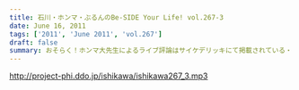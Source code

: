 ```yaml
---
title: 石川・ホンマ・ぶるんのBe-SIDE Your Life! vol.267-3
date: June 16, 2011
tags: ['2011', 'June 2011', 'vol.267']
draft: false
summary: おそらく！ホンマ大先生によるライブ評論はサイケデリッキにて掲載されている・・・でしょうか！？やたらと「氷室」さんと「布袋」さんを間違えたことにマジ反省していました～～NAMAE
---
```


http://project-phi.ddo.jp/ishikawa/ishikawa267_3.mp3